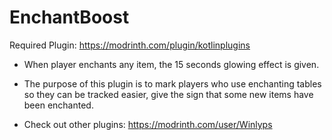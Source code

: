 # EnchantBoost
Required Plugin: https://modrinth.com/plugin/kotlinplugins
- When player enchants any item, the 15 seconds glowing effect is given. 
- The purpose of this plugin is to mark players who use enchanting tables so they can be tracked easier, give the sign that some new items have been enchanted.

- Check out other plugins: https://modrinth.com/user/Winlyps
